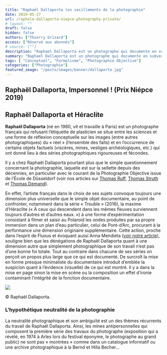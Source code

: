 ```yaml
---
title: "Raphaël Dallaporta les vacillements de la photographie"
date: 2019-05-27
url: /raphale-dallaporta-niepce-photography-private/
# layout: ""
draft: false
hidden: false
authors: ["Thierry Grizard"]
access: ["Réservé aux abonnés"]
# source: [""]
description: "Raphael Dallaporta est un photographe qui documente en subvertissant le médium photographique pour se livrer à une réflexion plus générale sur le monde."
summary: "Raphael Dallaporta est un photographe qui documente en subvertissant le médium photographique pour se livrer à une réflexion plus générale sur le monde."
tags: [ "Conceptuel", "Formalisme", "Photographie Objective"]
categories: ["Photographie"]
featured_image: "/posts/images/banner/dallaporta.jpg"
---
```

## Raphaël Dallaporta, Impersonnel ! (Prix Niépce 2019)

## Raphaël Dallaporta et Héraclite

**Raphaël Dallaporta** (né en 1980, vit et travaille à Paris) est un photographe français qui refusant l’étiquette de plasticien se situe entre les sciences et une forme de réflexion conceptuelle sur les images (entre autres photographiques) du « réel » (l’ensemble des faits) et en l’occurrence de certains objets factuels (viscères, mines, vestiges archéologiques, etc.) qui ont donné lieu à des séries photographiques rigoureuses et fécondes.

Il y a chez Raphaël Dallaporta pourtant plus que le simple questionnement concernant la photographie, laquelle est sur la sellette depuis des décennies, en particulier avec le courant de la Photographie Objective issue de l’École de Düsseldorf (voir nos articles sur [Thomas Ruff](/thomas-ruff/), [Thomas Struth](/thomas-struth-photographie-objective/) et [Thomas Demand](/thomas-demand-photography-and-models/)).

En effet, l’artiste français dans le choix de ses sujets convoque toujours une dimension plus universelle que le simple objet documentaire, au point de confronter, notamment dans la série « Trouble » (2016), la maxime d’Héraclite (« À ceux qui descendent dans les mêmes fleuves surviennent toujours d’autres et d’autres eaux. ») à une forme d’expérimentation consistant à filmer et saisir au Polaroid les ondes produites par sa propre immersion dans un plan d’eau particulier, celui de Pont-d’Arc, procurant à la performance une dimension originaire supplémentaire. Cette action, proche dans l’esprit de Fluxus et évoquant aussi Anna Mendieta ([voir notre article](/ana-mendieta-body-art/)), souligne bien que les dénégations de Raphaël Dallaporta quant à une dimension autre que simplement photographique de son travail n’est pas d’une bonne foi totale. Tout au contraire dans chacune de ses séries on perçoit un propos plus large que ce qui est documenté. De surcroît la mise en forme presque minimaliste du documentaire introduit d’emblée la suspicion quant à l’évidence (visuelle) de ce qui est montré. Il y a dans la mise en page sinon la mise en scène ou la composition un effet d’ironie contaminant l’intégrité de la fonction documentaire.

![](/posts/images/dallaporta/raphael-dallaporta_niepce_photography.014.jpg)

© Raphaël Dallaporta.

### L’hypothétique neutralité de la photographie

La neutralité photographique et son ambiguïté est un des thèmes récurrents du travail de Raphaël Dallaporta. Ainsi, les mines antipersonnelles qui composent la première série des travaux du photographe (exposition qui a révélé, en 1974 à Arles lors du festival éponyme, le photographe au grand public) ne sont pas « montrées » comme dans un catalogue informatif ou une archive photographique à la Bernd et Hilla Becher...